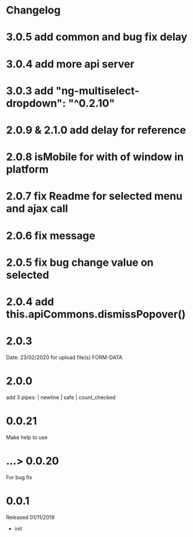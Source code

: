 # Changelog

# 3.0.5 add common and bug fix delay

# 3.0.4 add more api server
 
# 3.0.3 add "ng-multiselect-dropdown": "^0.2.10" 

# 2.0.9 & 2.1.0 add delay for reference 

# 2.0.8 isMobile for with of window in platform

# 2.0.7 fix Readme for selected menu and ajax call

# 2.0.6 fix message

# 2.0.5 fix bug change value on selected

# 2.0.4 add this.apiCommons.dismissPopover()

# 2.0.3 
Date: 23/02/2020
for upload file(s) FORM-DATA

# 2.0.0

add 3 pipes: | newline | safe | count_checked

# 0.0.21

Make help to use

# ...> 0.0.20

For bug fix

# 0.0.1

Released 01/11/2019
 - init
